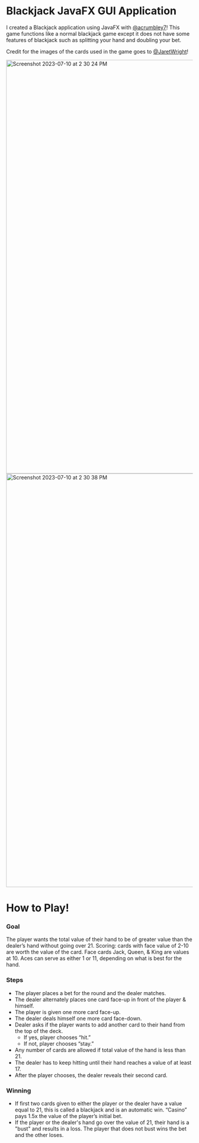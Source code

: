 # Blackjack JavaFX GUI Application
I created a Blackjack application using JavaFX with [@acrumbley7](https://github.com/acrumbley7)! This game functions like a normal blackjack game except it does not have some features of blackjack such as splitting your hand and doubling your bet. 

Credit for the images of the cards used in the game goes to [@JaretWright](https://github.com/JaretWright)!


<img width="1114" alt="Screenshot 2023-07-10 at 2 30 24 PM" src="https://github.com/manyolie3/Blackjack/assets/127877144/69765630-3727-4cc5-9ee4-feb6a9693f80">
<img width="1114" alt="Screenshot 2023-07-10 at 2 30 38 PM" src="https://github.com/manyolie3/Blackjack/assets/127877144/77a47f52-36c9-43ac-acc1-310221d3d1e2">


# How to Play!
### Goal
The player wants the total value of their hand to be of greater value than the dealer’s hand without going over 21.
Scoring: cards with face value of 2-10 are worth the value of the card. Face cards Jack, Queen, & King are values at 10. Aces can serve as either 1 or 11, depending on what is best for the hand.
### Steps
- The player places a bet for the round and the dealer matches.
- The dealer alternately places one card face-up in front of the player & himself.
- The player is given one more card face-up.
- The dealer deals himself one more card face-down.
- Dealer asks if the player wants to add another card to
their hand from the top of the deck.
  - If yes, player chooses “hit.”
  - If not, player chooses “stay.”
- Any number of cards are allowed if total value of
the hand is less than 21.
- The dealer has to keep hitting until their hand
reaches a value of at least 17.
- After the player chooses, the dealer reveals their
second card.
### Winning
- If first two cards given to either the player or the dealer have a value equal to 21, this is called a blackjack and is an automatic win. “Casino” pays 1.5x the value of the player’s initial bet.
- If the player or the dealer's hand go over the value of 21, their hand is a "bust" and results in a loss. The player that does not bust wins the bet and the other loses.
